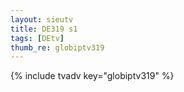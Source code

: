 ```yaml
--- 
layout: sieutv
title: DE319 s1
tags: [DEtv]
thumb_re: globiptv319
---
```

{% include tvadv key="globiptv319" %} 
